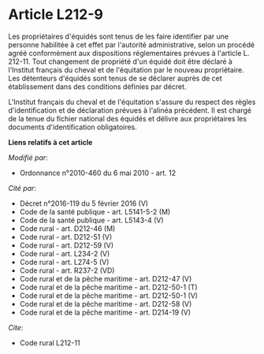 # Article L212-9

Les propriétaires d'équidés sont tenus de les faire identifier par une personne habilitée à cet effet par l'autorité
administrative, selon un procédé agréé conformément aux dispositions réglementaires prévues à l'article L. 212-11. Tout
changement de propriété d'un équidé doit être déclaré à l'Institut français du cheval et de l'équitation par le nouveau
propriétaire. Les détenteurs d'équidés sont tenus de se déclarer auprès de cet établissement dans des conditions définies par
décret.

L'Institut français du cheval et de l'équitation s'assure du respect des règles d'identification et de déclaration prévues à
l'alinéa précédent. Il est chargé de la tenue du fichier national des équidés et délivre aux propriétaires les documents
d'identification obligatoires.

**Liens relatifs à cet article**

_Modifié par_:

  - Ordonnance n°2010-460 du 6 mai 2010 - art. 12

_Cité par_:

  - Décret n°2016-119 du 5 février 2016 (V)
  - Code de la santé publique - art. L5141-5-2 (M)
  - Code de la santé publique - art. L5143-4 (V)
  - Code rural - art. D212-46 (M)
  - Code rural - art. D212-51 (V)
  - Code rural - art. D212-59 (V)
  - Code rural - art. L234-2 (V)
  - Code rural - art. L274-5 (V)
  - Code rural - art. R237-2 (VD)
  - Code rural et de la pêche maritime - art. D212-47 (V)
  - Code rural et de la pêche maritime - art. D212-50-1 (T)
  - Code rural et de la pêche maritime - art. D212-50-1 (V)
  - Code rural et de la pêche maritime - art. D212-58 (V)
  - Code rural et de la pêche maritime - art. D214-19 (V)

_Cite_:

  - Code rural L212-11
